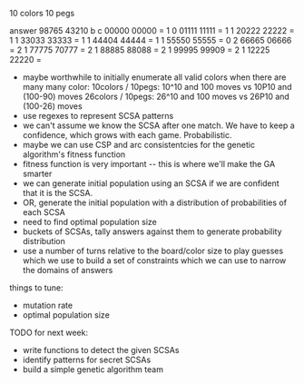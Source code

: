 10 colors
10 pegs

answer
98765 43210
              b c
00000 00000 = 1 0
01111 11111 = 1 1
20222 22222 = 1 1
33033 33333 = 1 1
44404 44444 = 1 1
55550 55555 = 0 2
66665 06666 = 2 1
77775 70777 = 2 1
88885 88088 = 2 1
99995 99909 = 2 1
12225 22220 = 




- maybe worthwhile to initially enumerate all valid colors when there are many many color: 
  10colors / 10pegs: 10^10 and 100 moves vs 10P10 and (100-90) moves
  26colors / 10pegs: 26^10 and 100 moves vs 26P10 and (100-26) moves
- use regexes to represent SCSA patterns
- we can't assume we know the SCSA after one match.  We have to keep a confidence, which grows with each game.  Probabilistic.
- maybe we can use CSP and arc consistentcies for the genetic algorithm's fitness function
- fitness function is very important -- this is where we'll make the GA smarter
- we can generate initial population using an SCSA if we are confident that it is the SCSA.
- OR, generate the initial population with a distribution of probabilities of each SCSA
- need to find optimal population size
- buckets of SCSAs, tally answers against them to generate probability distribution
- use a number of turns relative to the board/color size to play guesses which we use to build a set of constraints which we can use to narrow the domains of answers

things to tune:
- mutation rate
- optimal population size

TODO for next week:
- write functions to detect the given SCSAs
- identify patterns for secret SCSAs
- build a simple genetic algorithm team